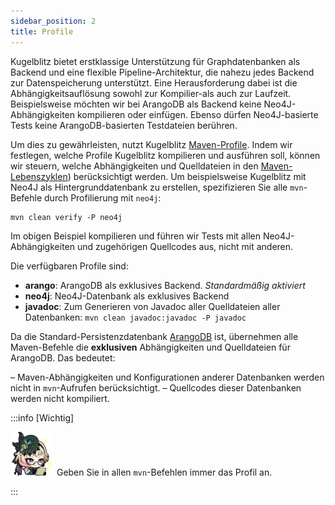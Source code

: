 ```yaml
---
sidebar_position: 2
title: Profile
---
```


Kugelblitz bietet erstklassige Unterstützung für Graphdatenbanken als Backend und eine flexible Pipeline-Architektur,
die nahezu jedes Backend zur Datenspeicherung unterstützt. Eine Herausforderung dabei ist die Abhängigkeitsauflösung
sowohl zur Kompilier-als auch zur Laufzeit. Beispielsweise möchten wir bei ArangoDB als Backend keine
Neo4J-Abhängigkeiten kompilieren oder einfügen. Ebenso dürfen Neo4J-basierte Tests keine ArangoDB-basierten Testdateien
berühren.

Um dies zu gewährleisten, nutzt Kugelblitz
[Maven-Profile](https://maven.apache.org/guides/introduction/introduction-to-profiles.html). Indem wir festlegen, welche
Profile Kugelblitz kompilieren und ausführen soll, können wir steuern, welche Abhängigkeiten und Quelldateien in den
[Maven-Lebenszyklen](https://maven.apache.org/guides/introduction/introduction-to-the-lifecycle.html)) berücksichtigt
werden. Um beispielsweise Kugelblitz mit Neo4J als Hintergrunddatenbank zu erstellen, spezifizieren Sie alle
`mvn`-Befehle durch Profilierung mit `neo4j`:

```console
mvn clean verify -P neo4j
```

Im obigen Beispiel kompilieren und führen wir Tests mit allen Neo4J-Abhängigkeiten und zugehörigen Quellcodes aus, nicht
mit anderen.

Die verfügbaren Profile sind:

- __arango__: ArangoDB als exklusives Backend. _Standardmäßig aktiviert_
- __neo4j__: Neo4J-Datenbank als exklusives Backend
- __javadoc__: Zum Generieren von Javadoc aller Quelldateien aller Datenbanken: `mvn clean javadoc:javadoc -P javadoc`

Da die Standard-Persistenzdatenbank [ArangoDB](https://arango.qubitpi.org/) ist, übernehmen alle Maven-Befehle
die __exklusiven__ Abhängigkeiten und Quelldateien für ArangoDB. Das bedeutet:

– Maven-Abhängigkeiten und Konfigurationen anderer Datenbanken werden nicht in `mvn`-Aufrufen berücksichtigt.
– Quellcodes dieser Datenbanken werden nicht kompiliert.

:::info [Wichtig]

<img src="https://github.com/QubitPi/QubitPi/blob/master/img/Emilie-taking-notes.png?raw=true" width="70px"/> Geben Sie in allen `mvn`-Befehlen immer das Profil an.

:::
